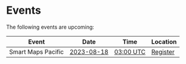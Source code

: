 # Events

The following events are upcoming:

| Event | Date | Time| Location |
| --- | --- | --- |----|
Smart Maps Pacific | [2023-08-18](./2023-08-18.md) | [03:00 UTC](https://www.timeanddate.com/worldclock/fixedtime.html?msg=UN+Smart+Maps+International+Meetup&iso=20230721T04&p1=1440&ah=1) | [Register](https://ucla.zoom.us/meeting/register/tJcoc-mvrTovG920aIcgb-64RaKdVWKTb1Ik)
